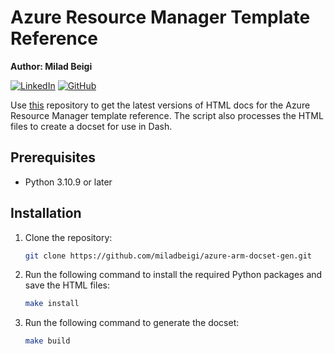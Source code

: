 Azure Resource Manager Template Reference
=======================

**Author: Milad Beigi**

[![LinkedIn](https://img.shields.io/badge/LinkedIn-Connect-blue)](https://www.linkedin.com/in/miladbeigi/)
[![GitHub](https://img.shields.io/badge/GitHub-Follow-lightgrey)](https://github.com/your-github-username)

Use [this](https://github.com/miladbeigi/azure-arm-docset-gen) repository to get the latest versions of HTML docs for the Azure Resource Manager template reference. The script also processes the HTML files to create a docset for use in Dash.

## Prerequisites
- Python 3.10.9 or later

## Installation
1. Clone the repository:
    ```bash
    git clone https://github.com/miladbeigi/azure-arm-docset-gen.git
    ```
2. Run the following command to install the required Python packages and save the HTML files:
    ```bash
    make install
    ```
3. Run the following command to generate the docset:
    ```bash
    make build
    ```
